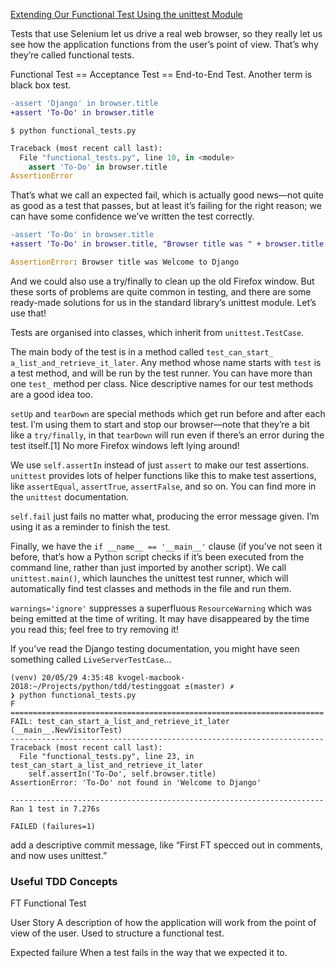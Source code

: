 
[Extending Our Functional Test Using the unittest Module ](https://www.obeythetestinggoat.com/book/chapter_02_unittest.html)

Tests that use Selenium let us drive a real web browser, so they really let us see how the application functions from the user’s point of view. That’s why they’re called functional tests.

Functional Test == Acceptance Test == End-to-End Test. Another term is black box test.

```diff
-assert 'Django' in browser.title
+assert 'To-Do' in browser.title
```
```
$ python functional_tests.py
```
```py
Traceback (most recent call last):
  File "functional_tests.py", line 10, in <module>
    assert 'To-Do' in browser.title
AssertionError
```

That’s what we call an expected fail, which is actually good news—not quite as good as a test that passes, but at least it’s failing for the right reason; we can have some confidence we’ve written the test correctly.

```diff
-assert 'To-Do' in browser.title
+assert 'To-Do' in browser.title, "Browser title was " + browser.title
```
```py
AssertionError: Browser title was Welcome to Django
```

And we could also use a try/finally to clean up the old Firefox window. But these sorts of problems are quite common in testing, and there are some ready-made solutions for us in the standard library’s unittest module. Let’s use that!

Tests are organised into classes, which inherit from `unittest.TestCase`.

The main body of the test is in a method called `test_can_start_​a_list_and_retrieve_it_later`. Any method whose name starts with `test` is a test method, and will be run by the test runner. You can have more than one `test_` method per class. Nice descriptive names for our test methods are a good idea too.

`setUp` and `tearDown` are special methods which get run before and after each test. I’m using them to start and stop our browser—​note that they’re a bit like a `try/finally`, in that `tearDown` will run even if there’s an error during the test itself.[1] No more Firefox windows left lying around!

We use `self.assertIn` instead of just `assert` to make our test assertions. `unittest` provides lots of helper functions like this to make test assertions, like `assertEqual`, `assertTrue`, `assertFalse`, and so on. You can find more in the `unittest` documentation.

`self.fail` just fails no matter what, producing the error message given. I’m using it as a reminder to finish the test.

Finally, we have the `if __name__ == '__main__'` clause (if you’ve not seen it before, that’s how a Python script checks if it’s been executed from the command line, rather than just imported by another script). We call `unittest.main()`, which launches the unittest test runner, which will automatically find test classes and methods in the file and run them.

`warnings='ignore'` suppresses a superfluous `ResourceWarning` which was being emitted at the time of writing. It may have disappeared by the time you read this; feel free to try removing it!

If you’ve read the Django testing documentation, you might have seen something called `LiveServerTestCase`...

```
(venv) 20/05/29 4:35:48 kvogel-macbook-2018:~/Projects/python/tdd/testinggoat ±(master) ✗ 
❯ python functional_tests.py 
F
======================================================================
FAIL: test_can_start_a_list_and_retrieve_it_later (__main__.NewVisitorTest)
----------------------------------------------------------------------
Traceback (most recent call last):
  File "functional_tests.py", line 23, in test_can_start_a_list_and_retrieve_it_later
    self.assertIn('To-Do', self.browser.title)
AssertionError: 'To-Do' not found in 'Welcome to Django'

----------------------------------------------------------------------
Ran 1 test in 7.276s

FAILED (failures=1)
```

add a descriptive commit message, like “First FT specced out in comments, and now uses unittest.”

### Useful TDD Concepts

FT
  Functional Test

User Story
  A description of how the application will work from the point of view of the user. Used to structure a functional test.

Expected failure
  When a test fails in the way that we expected it to.
